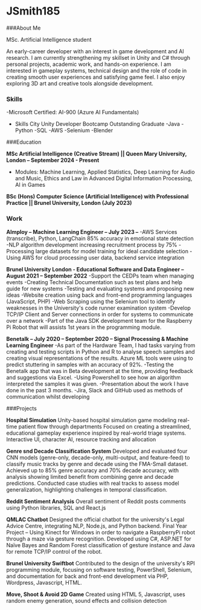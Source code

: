 # JSmith185

###About Me

MSc. Artificial Intelligence student

An early-career developer with an interest in game development and AI research. I am currently strengthening my skillset in Unity and C# through personal projects, academic work, and hands-on experience. I am interested in gameplay systems, technical design and the role of code in creating smooth user experiences and satisfying game feel. I also enjoy exploring 3D art and creative tools alongside development.


### Skills
-Microsoft Certified: AI-900 (Azure AI Fundamentals)
- Skills City Unity Developer Bootcamp Outstanding Graduate
-Java
-Python
-SQL
-AWS
-Selenium
-Blender

###Education

**MSc Artificial Intelligence (Creative Stream) || Queen Mary University, London – September 2024 - Present**
- Modules: Machine Learning, Applied Statistics, Deep Learning for Audio and Music, Ethics and Law in Advanced Digital Information Processing, AI in Games

**BSc (Hons) Computer Science (Artificial Intelligence) with Professional Practice || Brunel University, London (July 2023)**

### Work 

**AImploy – Machine Learning Engineer – July 2023 –**
-AWS Services (transcribe), Python, LangChain 85% accuracy in emotional state detection
-NLP algorithm development increasing recruitment process by 75%
-Processing large datasets for model training for ideal candidate selection
-Using AWS for cloud processing user data, backend service integration

**Brunel University London - Educational Software and Data Engineer – August 2021 – September 2022**
-Support the CEDPs team when managing events
-Creating Technical Documentation such as test plans and help guide for new systems
-Testing and evaluating systems and proposing new ideas
-Website creation using back and front-end programming languages (JavaScript, PHP)
-Web Scraping using the Selenium tool to identify weaknesses in the University's code runner examination system
-Develop TCP/IP Client and Server connections in order for systems to communicate over a network
-Part of the Java SDK development team for the Raspberry Pi Robot that will assists 1st years in the programming module.

**Benetalk – July 2020 – September 2020 – Signal Processing & Machine Learning Engineer**
-As part of the Hardware Team, I had tasks varying from creating and testing scripts in Python and R to analyse speech samples and creating visual representations of the results. Azure ML tools were using to predict stuttering in samples with an accuracy of 92%.
-Testing the Benetalk app that was in Beta development at the time, providing feedback and suggestions via Excel.
-Using Powershell to see how an algorithm interpreted the samples it was given.
-Presentation about the work I have done in the past 3 months.
-Jira, Slack and GitHub used as methods of communication whilst developing


###Projects

**Hospital Simulation**
Unity-based hospital simulation game modeling real-time patient flow through departments
Focused on creating a streamlined, educational gameplay experience inspired by real-world triage systems.
Interactive UI, character AI, resource tracking and allocation

**Genre snd Decade Classification System**
Developed and evaluated four CNN models (genre-only, decade-only, multi-output, and feature-feed) to classify music tracks by genre and decade using the FMA-Small dataset. Achieved up to 85% genre accuracy and 70% decade accuracy, with analysis showing limited benefit from combining genre and decade predictions. Conducted case studies with real tracks to assess model generalization, highlighting challenges in temporal classification.

**Reddit Sentiment Analysis**
Overall sentiment of Reddit posts comments using Python libraries, SQL and React.js

**QMLAC Chatbot**
Designed the official chatbot for the university's Legal Advice Centre, integrating NLP, Node.js, and Python backend.
Final Year Project – Using Kinect for Windows in order to navigate a RaspberryPi robot through a maze via gesture recognition. Developed using C#, ASP.NET for Naïve Bayes and Random Forest classification of gesture instance and Java for remote TCP/IP control of the robot. 

**Brunel University Swiftbot**
Contributed to the design of the university's RPI programming module, focusing on software testing, PowerShell, Selenium, and documentation for back and front-end  development via PHP, Wordpress, Javascript, HTML.

**Move, Shoot & Avoid 2D Game**
Created using HTML 5, Javascript, uses random enemy generation, sound effects and collision detection
